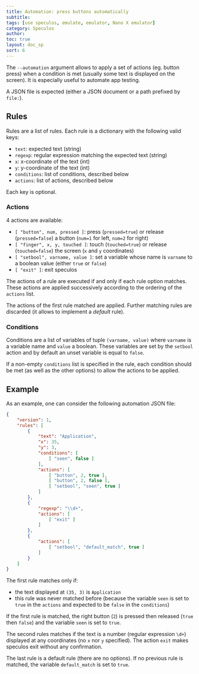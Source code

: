 ```yaml
---
title: Automation: press buttons automatically
subtitle:
tags: [use speculos, emulate, emulator, Nano X emulator]
category: Speculos
author:
toc: true
layout: doc_sp
sort: 6
---
```


The `--automation` argument allows to apply a set of actions (eg. button press)
when a condition is met (usually some text is displayed on the screen). It is
especially useful to automate app testing.

A JSON file is expected (either a JSON document or a path prefixed by `file:`).


## Rules

Rules are a list of rules. Each rule is a dictionary with the following valid
keys:

- `text`: expected text (string)
- `regexp`: regular expression matching the expected text (string)
- `x`: x-coordinate of the text (int)
- `y`: y-coordinate of the text (int)
- `conditions`: list of conditions, described below
- `actions`: list of actions, described below

Each key is optional.

### Actions

4 actions are available:

- `[ "button", num, pressed ]`: press (`pressed=true`) or release
  (`pressed=false`) a button (`num=1` for left, `num=2` for right)
- `[ "finger", x, y, touched ]`: touch (`touched=true`) or release
  (`touched=false`) the screen (`x` and `y` coordinates)
- `[ "setbool", varname, value ]`: set a variable whose name is `varname` to a
  boolean value (either `true` or `false`)
- `[ "exit" ]`: exit speculos

The actions of a rule are executed if and only if each rule option matches.
These actions are applied successively according to the ordering of the `actions`
list.

The actions of the first rule matched are applied. Further matching rules are
discarded (it allows to implement a *default* rule).

### Conditions

Conditions are a list of variables of tuple `(varname, value)` where `varname`
is a variable name and `value` a boolean. These variables are set by the
`setbool` action and by default an unset variable is equal to `false`.

If a non-empty `conditions` list is specified in the rule, each condition should
be met (as well as the other options) to allow the actions to be applied.


## Example

As an example, one can consider the following automation JSON file:

```json
{
    "version": 1,
    "rules": [
        {
            "text": "Application",
            "x": 35,
            "y": 3,
            "conditions": [
                [ "seen", false ]
            ],
            "actions": [
                [ "button", 2, true ],
                [ "button", 2, false ],
                [ "setbool", "seen", true ]
            ]
        },
        {
            "regexp": "\\d+",
            "actions": [
                [ "exit" ]
            ]
        },
        {
            "actions": [
                [ "setbool", "default_match", true ]
            ]
        }
    ]
}
```

The first rule matches only if:

- the text displayed at `(35, 3)` is `Application`
- this rule was never matched before (because the variable `seen` is set to
  `true` in the `actions` and expected to be `false` in the `conditions`)

If the first rule is matched, the right button (`2`) is pressed then released
(`true` then `false`) and the variable `seen` is set to `true`.

The second rules matches if the text is a number  (regular expression `\d+`)
displayed at any coordinates (no `x` nor `y` specified). The action `exit` makes
speculos exit without any confirmation.

The last rule is a default rule (there are no options). If no previous rule is
matched, the variable `default_match` is set to `true`.
